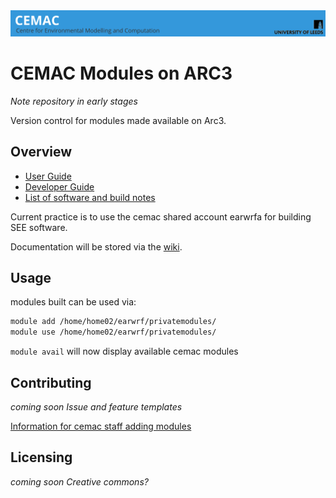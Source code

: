 <div align="center">
<a href="https://www.cemac.leeds.ac.uk/">
  <img src="https://github.com/cemac/cemac_generic/blob/master/Images/cemac.png"></a>
  <br>
</div>

# CEMAC Modules on ARC3

*Note repository in early stages*

Version control for modules made available on Arc3.

## Overview

* [User Guide](https://github.com/cemac/cemac_modules_arc3/wiki/User-Guide)
* [Developer Guide](https://github.com/cemac/cemac_modules_arc3/wiki/Developer-guide)
* [List of software and build notes](https://github.com/cemac/cemac_modules_arc3/wiki)

Current practice is to use the cemac shared account earwrfa for building SEE software.

Documentation will be stored via the [wiki](https://github.com/cemac/cemac_modules_arc3/wiki).

## Usage

modules built can be used via:

```bash
module add /home/home02/earwrf/privatemodules/
module use /home/home02/earwrf/privatemodules/
```

`module avail` will now display available cemac modules

## Contributing

*coming soon Issue and feature templates*

[Information for cemac staff adding modules](https://github.com/cemac/cemac_modules_arc3/wiki/Developer-guide)

## Licensing

*coming soon* *Creative commons?*
